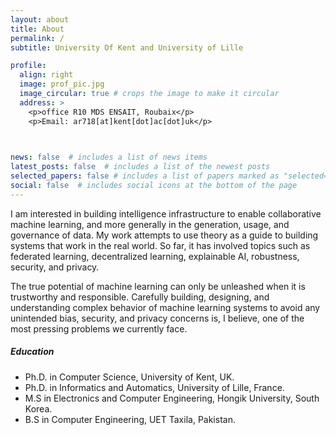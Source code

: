 ```yaml
---
layout: about
title: About
permalink: /
subtitle: University Of Kent and University of Lille

profile:
  align: right
  image: prof_pic.jpg
  image_circular: true # crops the image to make it circular
  address: >
    <p>office R10 MDS ENSAIT, Roubaix</p>
    <p>Email: ar718[at]kent[dot]ac[dot]uk</p>

    

news: false  # includes a list of news items
latest_posts: false  # includes a list of the newest posts
selected_papers: false # includes a list of papers marked as "selected={true}"
social: false  # includes social icons at the bottom of the page
---
```

<p>
I am interested in building intelligence infrastructure to enable collaborative machine learning, and more generally in the generation, usage, and governance of data. My work attempts to use theory as a guide to building systems that work in the real world. So far, it has involved topics such as federated learning, decentralized learning, explainable AI, robustness, security, and privacy.</p>
The true potential of machine learning can only be unleashed when it is trustworthy and responsible. Carefully building, designing, and understanding complex behavior of machine learning systems to avoid any unintended bias, security, and privacy concerns is, I believe, one of the most pressing problems we currently face.

<h5> Education</h5>
<ul>
<li>Ph.D. in Computer Science, University of Kent, UK.</li>
<li>Ph.D. in Informatics and Automatics, University of Lille, France.</li>
<li>M.S in Electronics and Computer Engineering, Hongik University, South Korea.</li>
<li>B.S in Computer Engineering, UET Taxila, Pakistan.</li>
</ul>  



